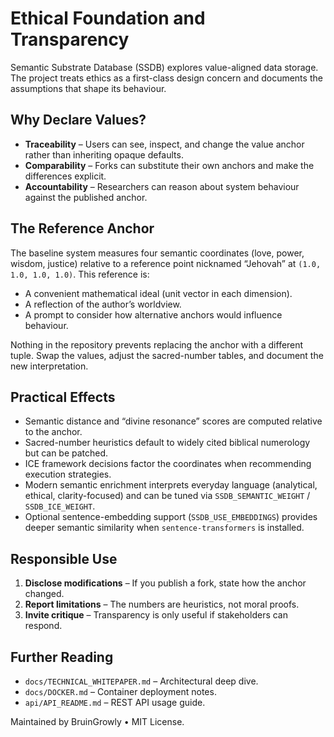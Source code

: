 # Ethical Foundation and Transparency

Semantic Substrate Database (SSDB) explores value-aligned data storage. The project treats ethics
as a first-class design concern and documents the assumptions that shape its behaviour.

## Why Declare Values?
- **Traceability** – Users can see, inspect, and change the value anchor rather than inheriting
  opaque defaults.
- **Comparability** – Forks can substitute their own anchors and make the differences explicit.
- **Accountability** – Researchers can reason about system behaviour against the published anchor.

## The Reference Anchor
The baseline system measures four semantic coordinates (love, power, wisdom, justice) relative to a
reference point nicknamed “Jehovah” at `(1.0, 1.0, 1.0, 1.0)`. This reference is:

- A convenient mathematical ideal (unit vector in each dimension).
- A reflection of the author’s worldview.
- A prompt to consider how alternative anchors would influence behaviour.

Nothing in the repository prevents replacing the anchor with a different tuple. Swap the values,
adjust the sacred-number tables, and document the new interpretation.

## Practical Effects
- Semantic distance and “divine resonance” scores are computed relative to the anchor.
- Sacred-number heuristics default to widely cited biblical numerology but can be patched.
- ICE framework decisions factor the coordinates when recommending execution strategies.
- Modern semantic enrichment interprets everyday language (analytical, ethical, clarity-focused) and can be tuned via `SSDB_SEMANTIC_WEIGHT` / `SSDB_ICE_WEIGHT`.
- Optional sentence-embedding support (`SSDB_USE_EMBEDDINGS`) provides deeper semantic similarity when `sentence-transformers` is installed.

## Responsible Use
1. **Disclose modifications** – If you publish a fork, state how the anchor changed.
2. **Report limitations** – The numbers are heuristics, not moral proofs.
3. **Invite critique** – Transparency is only useful if stakeholders can respond.

## Further Reading
- `docs/TECHNICAL_WHITEPAPER.md` – Architectural deep dive.
- `docs/DOCKER.md` – Container deployment notes.
- `api/API_README.md` – REST API usage guide.

Maintained by BruinGrowly • MIT License.
